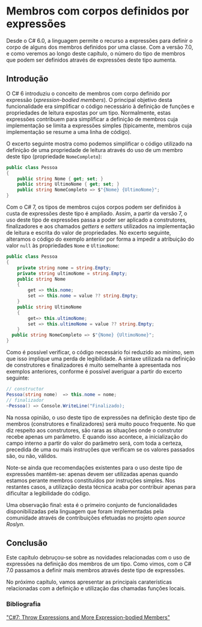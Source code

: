 # Membros com corpos definidos por expressões

Desde o C# 6.0, a linguagem permite o recurso a expressões para definir o corpo de alguns dos membros definidos por uma classe. Com a versão 7.0, e como veremos ao longo deste capítulo, o número do tipo de membros que podem ser definidos através de expressões deste tipo aumenta. 


## Introdução

O C# 6 introduziu o conceito de membros com corpo definido por expressão (*xpression-bodied members*). O principal objetivo desta funcionalidade era simplificar o código necessário à definição de funções e propriedades de leitura expostas por um tipo. Normalmente, estas expressões contribuem para simplificar a definição de membros cuja implementação se limita a expressões simples (tipicamente, membros cuja implementação se resume a uma linha de código).

O excerto seguinte mostra como podemos simplificar o código utilizado na definição de uma propriedade de leitura através do uso de um membro deste tipo (propriedade `NomeCompleto`):

```cs
public class Pessoa
{
    public string Nome { get; set; }
    public string UltimoNome { get; set; }
    public string NomeCompleto => $"{Nome} {UltimoNome}";
}
```

Com o C# 7, os tipos de membros cujos corpos podem ser definidos à custa de expressões deste tipo é ampliado. Assim, a partir da versão 7, o uso deste tipo de expressões passa a poder ser aplicado a construtores, finalizadores e aos chamados *getters* e *setters* utilizados na implementação de leitura e escrita do valor de propriedades. No excerto seguinte, alteramos o código do exemplo anterior por forma a impedir a atribuição do valor `null` às propriedades `Nome` e `UltimoNome`:

```cs
public class Pessoa
{
    private string nome = string.Empty;
    private string ultimoNome = string.Empty;
    public string Nome
    { 
        get => this.nome; 
        set => this.nome = value ?? string.Empty;
    }
    public string UltimoNome
    { 
        get=> this.ultimoNome;
        set => this.ultimoNome = value ?? string.Empty;
    }
  public string NomeCompleto => $"{Nome} {UltimoNome}";
}
```

Como é possível verificar, o código necessário foi reduzido ao mínimo, sem que isso implique uma perda de legibilidade. A sintaxe utilizada na definição de construtores e finalizadores é muito semelhante à apresentada nos exemplos anteriores, conforme é possível averiguar a partir do excerto seguinte:

```cs
// constructor
Pessoa(string nome)  => this.nome = nome;
// finalizador
~Pessoa() => Console.WriteLine("Finalizado);
```

Na nossa opinião, o uso deste tipo de expressões na definição deste tipo de membros (construtores e finalizadores) será muito pouco frequente. No que diz respeito aos construtores, são raras as situações onde o construtor recebe apenas um parâmetro. E quando isso acontece, a inicialização do campo interno a partir do valor do parâmetro será, com toda a certeza, precedida de uma ou mais instruções que verificam se os valores passados são, ou não, válidos.

Note-se ainda que recomendações existentes para o uso deste tipo de expressões mantêm-se: apenas devem ser utilizadas apenas quando estamos perante membros constituídos por instruções simples. Nos restantes casos, a utilização desta técnica acaba por contribuir apenas para dificultar a legibilidade do código.

Uma observação final: esta é o primeiro conjunto de funcionalidades disponibilizadas pela linguagem que foram implementadas pela comunidade através de contribuições efetuadas no projeto *open source Roslyn*.


## Conclusão

Este capítulo debruçou-se sobre as novidades relacionadas com o uso de expressões na definição dos membros de um tipo. Como vimos, com o C# 7.0 passamos a definir mais membros através deste tipo de expressões.

No próximo capítulo, vamos apresentar as principais caraterísticas relacionadas com a definição e utilização das chamadas funções locais.


### Bibliografia

["C#7: Throw Expressions and More Expression-bodied Members"](http://blog.somewhatabstract.com/2017/01/16/c7-throw-expressions-and-more-expression-bodied-members/)<br> 